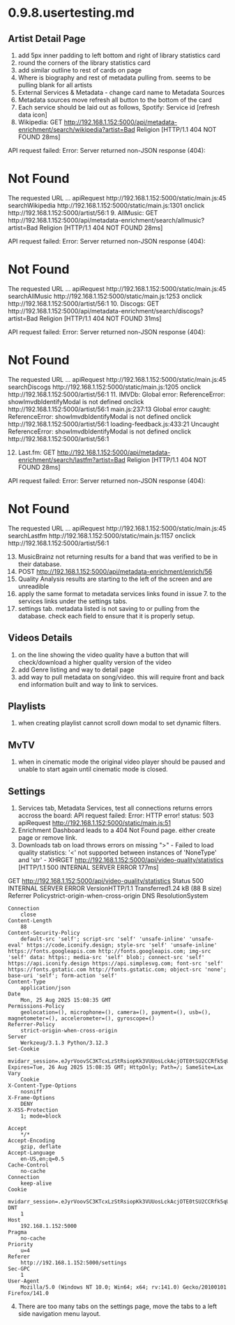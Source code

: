 # 0.9.8.usertesting.md## Artist Detail Page1. add 5px inner padding to left bottom and right of library statistics card2. round the corners of the library statistics card3. add similar outline to rest of cards on page4. Where is biography and rest of metadata pulling from. seems to be pulling blank for all artists5. External Services & Metadata - change card name to Metadata Sources6. Metadata sources move refresh all button to the bottom of the card7. Each service should be laid out as follows, <bold><link to search>Spotify</link>:</bold> Service id [refresh data icon]<br>8. Wikipedia: GEThttp://192.168.1.152:5000/api/metadata-enrichment/search/wikipedia?artist=Bad Religion[HTTP/1.1 404 NOT FOUND 28ms]API request failed: Error: Server returned non-JSON response (404): <!doctype html><html lang=en><title>404 Not Found</title><h1>Not Found</h1><p>The requested URL ...    apiRequest http://192.168.1.152:5000/static/main.js:45    searchWikipedia http://192.168.1.152:5000/static/main.js:1301    onclick http://192.168.1.152:5000/artist/56:19. AllMusic: GEThttp://192.168.1.152:5000/api/metadata-enrichment/search/allmusic?artist=Bad Religion[HTTP/1.1 404 NOT FOUND 28ms]API request failed: Error: Server returned non-JSON response (404): <!doctype html><html lang=en><title>404 Not Found</title><h1>Not Found</h1><p>The requested URL ...    apiRequest http://192.168.1.152:5000/static/main.js:45    searchAllMusic http://192.168.1.152:5000/static/main.js:1253    onclick http://192.168.1.152:5000/artist/56:110. Discogs: GEThttp://192.168.1.152:5000/api/metadata-enrichment/search/discogs?artist=Bad Religion[HTTP/1.1 404 NOT FOUND 31ms]API request failed: Error: Server returned non-JSON response (404): <!doctype html><html lang=en><title>404 Not Found</title><h1>Not Found</h1><p>The requested URL ...    apiRequest http://192.168.1.152:5000/static/main.js:45    searchDiscogs http://192.168.1.152:5000/static/main.js:1205    onclick http://192.168.1.152:5000/artist/56:111. IMVDb: Global error: ReferenceError: showImvdbIdentifyModal is not defined    onclick http://192.168.1.152:5000/artist/56:1main.js:237:13Global error caught: ReferenceError: showImvdbIdentifyModal is not defined    onclick http://192.168.1.152:5000/artist/56:1loading-feedback.js:433:21Uncaught ReferenceError: showImvdbIdentifyModal is not defined    onclick http://192.168.1.152:5000/artist/56:112. Last.fm: GEThttp://192.168.1.152:5000/api/metadata-enrichment/search/lastfm?artist=Bad Religion[HTTP/1.1 404 NOT FOUND 28ms]API request failed: Error: Server returned non-JSON response (404): <!doctype html><html lang=en><title>404 Not Found</title><h1>Not Found</h1><p>The requested URL ...    apiRequest http://192.168.1.152:5000/static/main.js:45    searchLastfm http://192.168.1.152:5000/static/main.js:1157    onclick http://192.168.1.152:5000/artist/56:113. MusicBrainz not returning results for a band that was verified to be in their database.14. POST http://192.168.1.152:5000/api/metadata-enrichment/enrich/5615. Quality Analysis results are starting to the left of the screen and are unreadible16. apply the same format to metadata services links found in issue 7. to the services links under the settings tabs.17. settings tab. metadata listed is not saving to or pulling from the database. check each field to ensure that it is properly setup.## Videos Details1. on the line showing the video quality have a button that will check/download a higher quality version of the video2. add Genre listing and way to detail page3. add way to pull metadata on song/video. this will require front and back end information built and way to link to services.## Playlists1. when creating playlist cannot scroll down modal to set dynamic filters.## MvTV1. when in cinematic mode the original video player should be paused and unable to start again until cinematic mode is closed.## Settings1. Services tab, Metadata Services, test all connections returns errors accross the board: API request failed: Error: HTTP error! status: 503    apiRequest http://192.168.1.152:5000/static/main.js:512. Enrichment Dashboard leads to a 404 Not Found page. either create page or remove link.3. Downloads tab on load throws errors on missing ">" - Failed to load quality statistics: '<' not supported between instances of 'NoneType' and 'str' - XHRGEThttp://192.168.1.152:5000/api/video-quality/statistics[HTTP/1.1 500 INTERNAL SERVER ERROR 177ms]	GET	http://192.168.1.152:5000/api/video-quality/statisticsStatus500INTERNAL SERVER ERRORVersionHTTP/1.1Transferred1.24 kB (88 B size)Referrer Policystrict-origin-when-cross-originDNS ResolutionSystem    	    Connection    	close    Content-Length    	88    Content-Security-Policy    	default-src 'self'; script-src 'self' 'unsafe-inline' 'unsafe-eval' https://code.iconify.design; style-src 'self' 'unsafe-inline' https://fonts.googleapis.com http://fonts.googleapis.com; img-src 'self' data: https:; media-src 'self' blob:; connect-src 'self' https://api.iconify.design https://api.simplesvg.com; font-src 'self' https://fonts.gstatic.com http://fonts.gstatic.com; object-src 'none'; base-uri 'self'; form-action 'self'    Content-Type    	application/json    Date    	Mon, 25 Aug 2025 15:08:35 GMT    Permissions-Policy    	geolocation=(), microphone=(), camera=(), payment=(), usb=(), magnetometer=(), accelerometer=(), gyroscope=()    Referrer-Policy    	strict-origin-when-cross-origin    Server    	Werkzeug/3.1.3 Python/3.12.3    Set-Cookie    	mvidarr_session=.eJyrVoovSC3KTcxLzStRsiopKk3VUUosLckAcjOTE0tSU2CCRfk5qUpWSokpuZl5SjpKpcWpRXmJuQihWgDukBot.aKx8cw.Jg6R00QRLQOpiqcnAluU0wroxhQ; Expires=Tue, 26 Aug 2025 15:08:35 GMT; HttpOnly; Path=/; SameSite=Lax    Vary    	Cookie    X-Content-Type-Options    	nosniff    X-Frame-Options    	DENY    X-XSS-Protection    	1; mode=block    	    Accept    	*/*    Accept-Encoding    	gzip, deflate    Accept-Language    	en-US,en;q=0.5    Cache-Control    	no-cache    Connection    	keep-alive    Cookie    	mvidarr_session=.eJyrVoovSC3KTcxLzStRsiopKk3VUUosLckAcjOTE0tSU2CCRfk5qUpWSokpuZl5SjpKpcWpRXmJuQihWgDukBot.aKx8cA.1NmPxQs3HnrFRMYlPOFYNL5a40E    DNT    	1    Host    	192.168.1.152:5000    Pragma    	no-cache    Priority    	u=4    Referer    	http://192.168.1.152:5000/settings    Sec-GPC    	1    User-Agent    	Mozilla/5.0 (Windows NT 10.0; Win64; x64; rv:141.0) Gecko/20100101 Firefox/141.04. There are too many tabs on the settings page, move the tabs to a left side navigation menu layout.